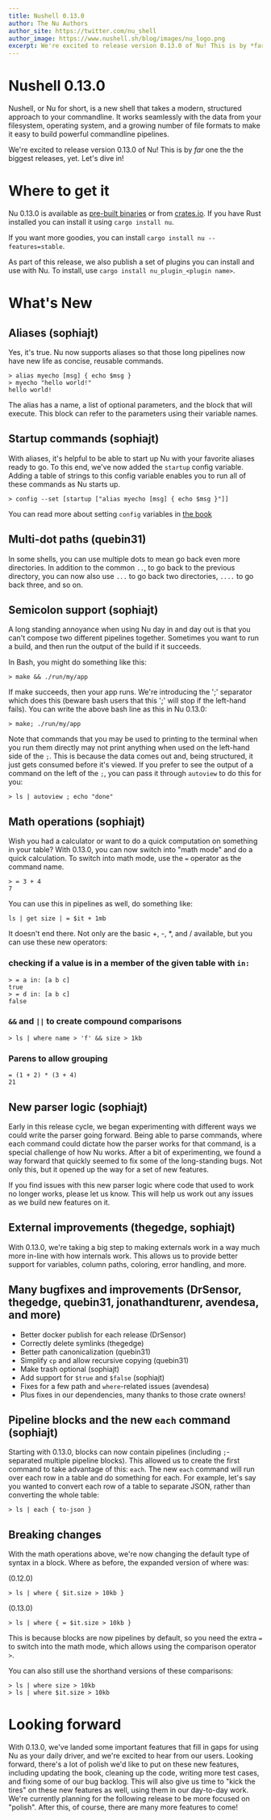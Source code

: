 ```yaml
---
title: Nushell 0.13.0
author: The Nu Authors
author_site: https://twitter.com/nu_shell
author_image: https://www.nushell.sh/blog/images/nu_logo.png
excerpt: We're excited to release version 0.13.0 of Nu! This is by *far* one the the biggest releases, yet. Let's dive in!
---
```


# Nushell 0.13.0

Nushell, or Nu for short, is a new shell that takes a modern, structured approach to your commandline. It works seamlessly with the data from your filesystem, operating system, and a growing number of file formats to make it easy to build powerful commandline pipelines.

We're excited to release version 0.13.0 of Nu! This is by _far_ one the the biggest releases, yet. Let's dive in!

# Where to get it

Nu 0.13.0 is available as [pre-built binaries](https://github.com/nushell/nushell/releases/tag/0.13.0) or from [crates.io](https://crates.io/crates/nu). If you have Rust installed you can install it using `cargo install nu`.

If you want more goodies, you can install `cargo install nu --features=stable`.

As part of this release, we also publish a set of plugins you can install and use with Nu. To install, use `cargo install nu_plugin_<plugin name>`.

# What's New

## Aliases (sophiajt)

Yes, it's true. Nu now supports aliases so that those long pipelines now have new life as concise, reusable commands.

```
> alias myecho [msg] { echo $msg }
> myecho "hello world!"
hello world!
```

The alias has a name, a list of optional parameters, and the block that will execute. This block can refer to the parameters using their variable names.

## Startup commands (sophiajt)

With aliases, it's helpful to be able to start up Nu with your favorite aliases ready to go. To this end, we've now added the `startup` config variable. Adding a table of strings to this config variable enables you to run all of these commands as Nu starts up.

```
> config --set [startup ["alias myecho [msg] { echo $msg }"]]
```

You can read more about setting `config` variables in [the book](https://www.nushell.sh/book/configuration.html)

## Multi-dot paths (quebin31)

In some shells, you can use multiple dots to mean go back even more directories. In addition to the common `..`, to go back to the previous directory, you can now also use `...` to go back two directories, `....` to go back three, and so on.

## Semicolon support (sophiajt)

A long standing annoyance when using Nu day in and day out is that you can't compose two different pipelines together. Sometimes you want to run a build, and then run the output of the build if it succeeds.

In Bash, you might do something like this:

```
> make && ./run/my/app
```

If make succeeds, then your app runs. We're introducing the ';' separator which does this (beware bash users that this ';' will stop if the left-hand fails). You can write the above bash line as this in Nu 0.13.0:

```
> make; ./run/my/app
```

Note that commands that you may be used to printing to the terminal when you run them directly may not print anything when used on the left-hand side of the `;`. This is because the data comes out and, being structured, it just gets consumed before it's viewed. If you prefer to see the output of a command on the left of the `;`, you can pass it through `autoview` to do this for you:

```
> ls | autoview ; echo "done"
```

## Math operations (sophiajt)

Wish you had a calculator or want to do a quick computation on something in your table? With 0.13.0, you can now switch into "math mode" and do a quick calculation. To switch into math mode, use the `=` operator as the command name.

```
> = 3 + 4
7
```

You can use this in pipelines as well, do something like:

```
ls | get size | = $it + 1mb
```

It doesn't end there. Not only are the basic +, -, \*, and / available, but you can use these new operators:

### checking if a value is in a member of the given table with `in:`

```
> = a in: [a b c]
true
> = d in: [a b c]
false
```

### `&&` and `||` to create compound comparisons

```
> ls | where name > 'f' && size > 1kb
```

### Parens to allow grouping

```
= (1 + 2) * (3 + 4)
21
```

## New parser logic (sophiajt)

Early in this release cycle, we began experimenting with different ways we could write the parser going forward. Being able to parse commands, where each command could dictate how the parser works for that command, is a special challenge of how Nu works. After a bit of experimenting, we found a way forward that quickly seemed to fix some of the long-standing bugs. Not only this, but it opened up the way for a set of new features.

If you find issues with this new parser logic where code that used to work no longer works, please let us know. This will help us work out any issues as we build new features on it.

## External improvements (thegedge, sophiajt)

With 0.13.0, we're taking a big step to making externals work in a way much more in-line with how internals work. This allows us to provide better support for variables, column paths, coloring, error handling, and more.

## Many bugfixes and improvements (DrSensor, thegedge, quebin31, jonathandturenr, avendesa, and more)

- Better docker publish for each release (DrSensor)
- Correctly delete symlinks (thegedge)
- Better path canonicalization (quebin31)
- Simplify `cp` and allow recursive copying (quebin31)
- Make trash optional (sophiajt)
- Add support for `$true` and `$false` (sophiajt)
- Fixes for a few path and `where`-related issues (avendesa)
- Plus fixes in our dependencies, many thanks to those crate owners!

## Pipeline blocks and the new `each` command (sophiajt)

Starting with 0.13.0, blocks can now contain pipelines (including `;`-separated multiple pipeline blocks). This allowed us to create the first command to take advantage of this: `each`. The new `each` command will run over each row in a table and do something for each. For example, let's say you wanted to convert each row of a table to separate JSON, rather than converting the whole table:

```
> ls | each { to-json }
```

## Breaking changes

With the math operations above, we're now changing the default type of syntax in a block. Where as before, the expanded version of where was:

(0.12.0)

```
> ls | where { $it.size > 10kb }
```

(0.13.0)

```
> ls | where { = $it.size > 10kb }
```

This is because blocks are now pipelines by default, so you need the extra `=` to switch into the math mode, which allows using the comparison operator `>`.

You can also still use the shorthand versions of these comparisons:

```
> ls | where size > 10kb
> ls | where $it.size > 10kb
```

# Looking forward

With 0.13.0, we've landed some important features that fill in gaps for using Nu as your daily driver, and we're excited to hear from our users. Looking forward, there's a lot of polish we'd like to put on these new features, including updating the book, cleaning up the code, writing more test cases, and fixing some of our bug backlog. This will also give us time to "kick the tires" on these new features as well, using them in our day-to-day work. We're currently planning for the following release to be more focused on "polish". After this, of course, there are many more features to come!
